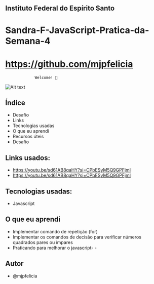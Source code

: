 ## Instituto Federal do Espírito Santo

# Sandra-F-JavaScript-Pratica-da-Semana-4
# https://github.com/mjpfelicia

                 Welcome! 👋
                 
![Alt text](./lesson/assets/javsript4.png)


## Índice

- Desafio
- Links
- Tecnologias usadas
- O que eu aprendi
- Recursos úteis
- Desafio


## Links usados:

- https://youtu.be/sd61AB8qaHY?si=CPbESyM5Q9GPFjmI
- https://youtu.be/sd61AB8qaHY?si=CPbESyM5Q9GPFjmI




## Tecnologias usadas:
- Javascript


## O que eu aprendi

- Implementar comando de repetição (for)
- Implementar os comandos de decisão para verificar números quadrados pares ou ímpares
- Praticando para melhorar o javascript- -

## Autor
- @mjpfelicia